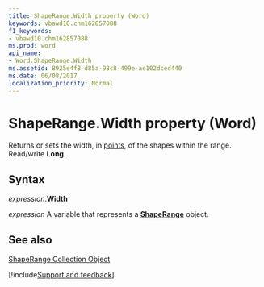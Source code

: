 ```yaml
---
title: ShapeRange.Width property (Word)
keywords: vbawd10.chm162857088
f1_keywords:
- vbawd10.chm162857088
ms.prod: word
api_name:
- Word.ShapeRange.Width
ms.assetid: 8925e4f8-d85a-98c8-499e-ae102dced440
ms.date: 06/08/2017
localization_priority: Normal
---
```



# ShapeRange.Width property (Word)

Returns or sets the width, in [points](../language/glossary/vbe-glossary.md#point), of the shapes within the range. Read/write  **Long**.


## Syntax

_expression_.**Width**

 _expression_ A variable that represents a **[ShapeRange](Word.shaperange.md)** object.


## See also


[ShapeRange Collection Object](Word.shaperange.md)

[!include[Support and feedback](~/includes/feedback-boilerplate.md)]